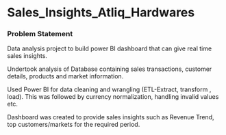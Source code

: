 <h1>Sales_Insights_Atliq_Hardwares</h1>

<h3>Problem Statement</h3> 
Data analysis project to build power BI dashboard that can give real time sales insights.

Undertook analysis of Database containing sales transactions, customer details, products and market information.

Used Power BI for data cleaning and wrangling (ETL-Extract, transform , load). This was followed by currency normalization, handling invalid values etc.

Dashboard was created to provide sales insights such as Revenue Trend, top customers/markets for the required period.
